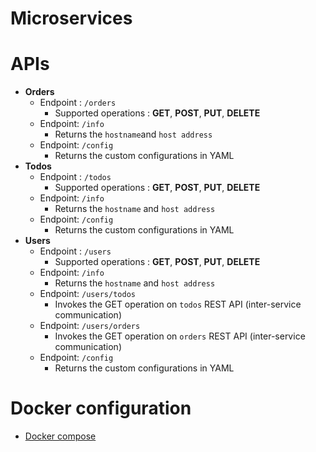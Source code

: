 # Microservices

# APIs
* **Orders**
  - Endpoint : `/orders`
    - Supported operations : **GET**, **POST**, **PUT**, **DELETE**
  - Endpoint: `/info`
    - Returns the `hostname`and `host address`
  - Endpoint: `/config`
      - Returns the custom configurations in YAML
* **Todos**
  - Endpoint : `/todos`
    - Supported operations : **GET**, **POST**, **PUT**, **DELETE**
  - Endpoint: `/info`
    - Returns the `hostname` and `host address`
  - Endpoint: `/config`
    - Returns the custom configurations in YAML
* **Users**
  - Endpoint : `/users`
    - Supported operations : **GET**, **POST**, **PUT**, **DELETE**
  - Endpoint: `/info`
    - Returns the `hostname` and `host address`
  - Endpoint: `/users/todos`
    - Invokes the GET operation on `todos` REST API (inter-service communication)
  - Endpoint: `/users/orders`
    - Invokes the GET operation on `orders` REST API (inter-service communication)
  - Endpoint: `/config`
    - Returns the custom configurations in YAML

# Docker configuration
* [Docker compose](./docker-compose.yml)
